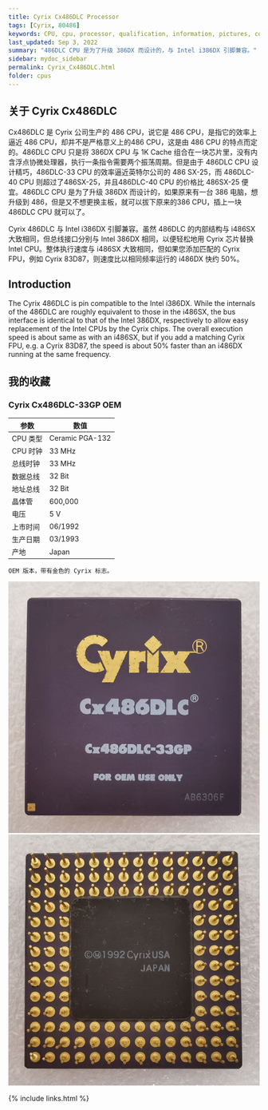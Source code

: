```yaml
---
title: Cyrix Cx486DLC Processor
tags: [Cyrix, 80486]
keywords: CPU, cpu, processor, qualification, information, pictures, core, frequency, chip packaging, packaging, cpu info, x86, collection, amd, cyrix, harris, ibm, idt, iit, intel, motorola, nec, sgs, sgs-thomson, siemens, ST, signetics, mhs, ti, texas instruments, ulsi, umc, weitek, zilog, 808x, 8085, 8088, 8086, 80188, 80186, 80286, 286, 80386, 386, i386, Am386, 386sx, 386dx, 486, i486, 586, 486sx, 486dx, overdrive, 487, pentium, 586, 5x86, 386dlc, 386slc, 486dx2, mmx, ppro, pentium-pro, pro, athlon, duron, z80, dirk oppelt, dirk, oppelt, engineering, sample, samples
last_updated: Sep 3, 2022
summary: "486DLC CPU 是为了升级 386DX 而设计的，与 Intel i386DX 引脚兼容。"
sidebar: mydoc_sidebar
permalink: Cyrix_Cx486DLC.html
folder: cpus
---
```


## 关于 Cyrix Cx486DLC

Cx486DLC 是 Cyrix 公司生产的 486 CPU，说它是 486 CPU，是指它的效率上逼近 486 CPU，却并不是严格意义上的486 CPU，这是由 486 CPU 的特点而定的。486DLC CPU 只是将 386DX CPU 与 1K Cache 组合在一块芯片里，没有内含浮点协微处理器，执行一条指令需要两个振荡周期。但是由于 486DLC CPU 设计精巧，486DLC-33 CPU 的效率逼近英特尔公司的 486 SX-25，而 486DLC-40 CPU 则超过了486SX-25，并且486DLC-40 CPU 的价格比 486SX-25 便宜。486DLC CPU 是为了升级 386DX 而设计的，如果原来有一台 386 电脑，想升级到 486，但是又不想更换主板，就可以拔下原来的386 CPU，插上一块 486DLC CPU 就可以了。

Cyrix 486DLC 与 Intel i386DX 引脚兼容。虽然 486DLC 的内部结构与 i486SX 大致相同，但总线接口分别与 Intel 386DX 相同，以便轻松地用 Cyrix 芯片替换 Intel CPU。整体执行速度与 i486SX 大致相同，但如果您添加匹配的 Cyrix FPU，例如 Cyrix 83D87，则速度比以相同频率运行的 i486DX 快约 50%。

## Introduction

The Cyrix 486DLC is pin compatible to the Intel i386DX. While the internals of the 486DLC are roughly equivalent to those in the i486SX, the bus interface is identical to that of the Intel 386DX, respectively to allow easy replacement of the Intel CPUs by the Cyrix chips. The overall execution speed is about same as with an i486SX, but if you add a matching Cyrix FPU, e.g. a Cyrix 83D87, the speed is about 50% faster than an i486DX running at the same frequency.

## 我的收藏

### Cyrix Cx486DLC-33GP OEM

| 参数 | 数值 |
| ------ | ------ |
| CPU 类型 | Ceramic PGA-132 |
| CPU 时钟 | 33 MHz |
| 总线时钟 | 33 MHz |
| 数据总线 | 32 Bit |
| 地址总线 | 32 Bit |
| 晶体管 | 600,000 |
| 电压 | 5 V |
| 上市时间 | 06/1992 |
| 生产日期 | 03/1993 |
| 产地 | Japan |

```
OEM 版本，带有金色的 Cyrix 标志。
```

![Cyrix Cx486DLC-33GP OEM 正面](/images/cpus/Cyrix/Cyrix_Cx486DLC-33GP_OEM_1.jpg)
![Cyrix Cx486DLC-33GP OEM 反面](/images/cpus/Cyrix/Cyrix_Cx486DLC-33GP_OEM_2.jpg)

{% include links.html %}
